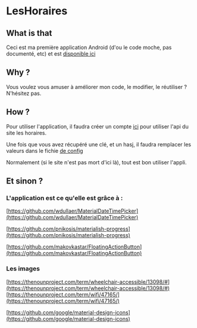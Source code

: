 # LesHoraires

## What is that

Ceci est ma première application Android (d'ou le code moche, pas documenté, etc) et  est [disponible ici](https://play.google.com/store/apps/details?id=com.amine.horaires)

## Why ?

Vous voulez vous amuser à améliorer mon code, le modifier, le réutiliser ? N'hésitez pas.

## How ?

Pour utiliser l'application, il faudra créer un compte [ici](http://api.shopping-time.co/) pour utiliser l'api du site les horaires.

Une fois que vous avez récupéré une clé, et un hasj, il faudra remplacer les valeurs dans le fichie [de config](https://github.com/aminecmi/LesHoraires/blob/master/Les%20Horaires/src/main/java/com/amine/horaires/util/Configuration.java)

Normalement (si le site n'est pas mort d'ici là), tout est bon utiliser l'appli.

## Et sinon ?

### L'application est ce qu'elle est grâce à :

[https://github.com/wdullaer/MaterialDateTimePicker](https://github.com/wdullaer/MaterialDateTimePicker)

[https://github.com/pnikosis/materialish-progress](https://github.com/pnikosis/materialish-progress)

[https://github.com/makovkastar/FloatingActionButton](https://github.com/makovkastar/FloatingActionButton)

### Les images

[https://thenounproject.com/term/wheelchair-accessible/13098/#](https://thenounproject.com/term/wheelchair-accessible/13098/#)
[https://thenounproject.com/term/wifi/47165/](https://thenounproject.com/term/wifi/47165/)

[https://github.com/google/material-design-icons](https://github.com/google/material-design-icons)

